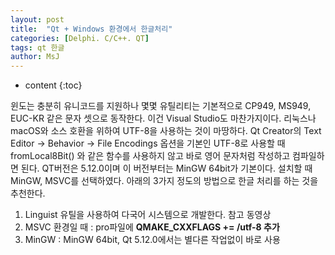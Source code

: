 ```yaml
---
layout: post
title:  "Qt + Windows 환경에서 한글처리"
categories: [Delphi. C/C++. QT]
tags: qt 한글
author: MsJ
---
```


* content
{:toc}

윈도는 충분히 유니코드를 지원하나 몇몇 유틸리티는 기본적으로 CP949, MS949, EUC-KR 같은 문자 셋으로 동작한다. 이건 Visual Studio도 마찬가지이다. 리눅스나 macOS와 소스 호환을 위하여 UTF-8을 사용하는 것이 마땅하다. Qt Creator의 Text Editor → Behavior → File Encodings 옵션을 기본인 UTF-8로 사용할 때 fromLocal8Bit() 와 같은 함수를 사용하지 않고 바로 영어 문자처럼 작성하고 컴파일하면 된다. QT버전은 5.12.0이며 이 버전부터는 MinGW 64bit가 기본이다. 설치할 때 MinGW, MSVC를 선택하였다. 아래의 3가지 정도의 방법으로 한글 처리를 하는 것을 추천한다.

1. Linguist 유틸을 사용하여 다국어 시스템으로 개발한다. 참고 동영상
2. MSVC 환경일 때 : pro파일에 **QMAKE_CXXFLAGS += /utf-8 추가**
3. MinGW : MinGW 64bit, Qt 5.12.0에서는 별다른 작업없이 바로 사용

